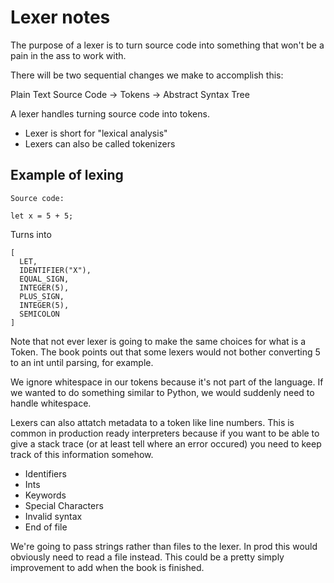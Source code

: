 # Lexer notes

The purpose of a lexer is to turn source code into something that won't be a pain in the ass to work with.

There will be two sequential changes we make to accomplish this:

Plain Text Source Code -> Tokens -> Abstract Syntax Tree

A lexer handles turning source code into tokens.

- Lexer is short for "lexical analysis"
- Lexers can also be called tokenizers

## Example of lexing

```
Source code:

let x = 5 + 5;
```

Turns into

```
[
  LET,
  IDENTIFIER("X"),
  EQUAL_SIGN,
  INTEGER(5),
  PLUS_SIGN,
  INTEGER(5),
  SEMICOLON
]
```

Note that not ever lexer is going to make the same choices for what is a Token. The book points out that some lexers would not bother converting 5 to an int until parsing, for example.

We ignore whitespace in our tokens because it's not part of the language. If we wanted to do something similar to Python, we would suddenly need to handle whitespace.

Lexers can also attatch metadata to a token like line numbers. This is common in production ready interpreters because if you want to be able to give a stack trace (or at least tell where an error occured) you need to keep track of this information somehow.

- Identifiers
- Ints
- Keywords
- Special Characters
- Invalid syntax
- End of file

We're going to pass strings rather than files to the lexer. In prod this would obviously need to read a file instead. This could be a pretty simply improvement to add when the book is finished.
